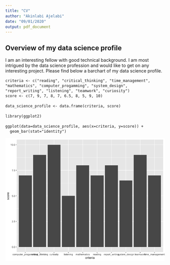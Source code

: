 ```yaml
---
title: "CV"
author: "Akinlabi Ajelabi"
date: "09/01/2020"
output: pdf_document
---
```


## Overview of my data science profile

I am an interesting fellow with good technical background. I am most intrigued by the data science profession and would like to get on any interesting project. Please find below a barchart of my data science profile.

```{r echo=FALSE}
criteria <- c("reading", "critical_thinking", "time_management", "mathematics", "computer_progamming", "system_design", "report_writing", "listening", "teamwork", "curiosity")
score <- c(7, 9, 7, 8, 7, 6.5, 8, 5, 9, 10)

data_science_profile <- data.frame(criteria, score)

library(ggplot2)

ggplot(data=data_science_profile, aes(x=criteria, y=score)) +
  geom_bar(stat="identity")
```

![Profile](profile.png)

